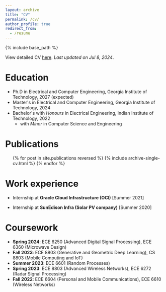 ```yaml
---
layout: archive
title: "CV"
permalink: /cv/
author_profile: true
redirect_from:
  - /resume
---
```


{% include base_path %}

View detailed CV [here](/files/CV_AadeshMadnaik_20240708.pdf). *Last updated on Jul 8, 2024*.

Education
======
* Ph.D in Electrical and Computer Engineering, Georgia Institute of Technology, 2027 (expected)
* Master's in Electrical and Computer Engineering, Georgia Institute of Technology, 2024
* Bachelor's with *Honours* in Electrical Engineering, Indian Institute of Technology, 2022
  * with *Minor* in Computer Science and Engineering

Publications
======
  <ul>{% for post in site.publications reversed %}
    {% include archive-single-cv.html %}
  {% endfor %}</ul>

Work experience
======
* Internship at **Oracle Cloud Infrastructure (OCI)** [Summer 2021]

* Internship at **SunEdison Infra (Solar PV company)** [Summer 2020]

Coursework 
======
* **Spring 2024**: ECE 6250 (Advanced Digital Signal Processing), ECE 6360 (Microwave Design)
* **Fall 2023**: ECE 8803 (Generative and Geometric Deep Learning), CS 8803 (Mobile Computing and IoT)
* **Summer 2023**: ECE 6601 (Random Processes)
* **Spring 2023**: ECE 8803 (Advanced Wireless Networks), ECE 6272 (Radar Signal Processing)
* **Fall 2022**: ECE 6604 (Personal and Mobile Communications), ECE 6610 (Wireless Networks)